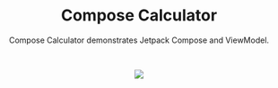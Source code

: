 <h1 align="center">Compose Calculator</h1>

<p align="center">  
Compose Calculator demonstrates Jetpack Compose and ViewModel.
</p>
</br>

<p align="center">
<img src="https://user-images.githubusercontent.com/73926625/173975249-b8b6f6a6-327b-4871-a825-6b748a1ac4cf.png"/>
</p>
